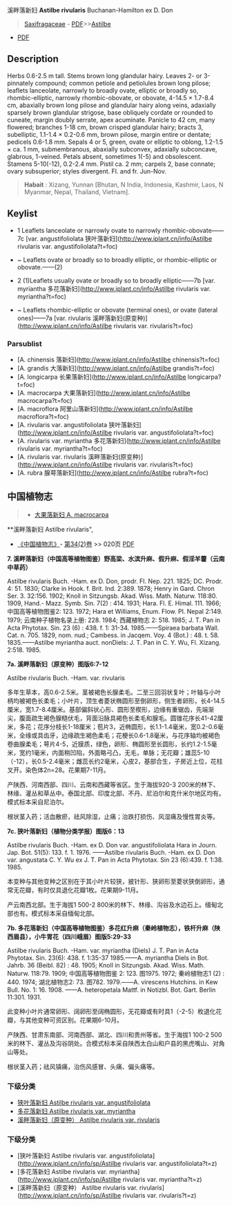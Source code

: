 溪畔落新妇 **Astilbe rivularis** Buchanan-Hamilton ex D. Don

> [Saxifragaceae](http://www.iplant.cn/info/Saxifragaceae?t=foc) - [PDF](http://www.iplant.cn/foc/pdf/Saxifragaceae.pdf)>>[Astilbe](http://www.iplant.cn/info/Astilbe?t=foc)
 - [PDF](http://www.iplant.cn/foc/pdf/Astilbe.pdf)

## Description

Herbs 0.6-2.5 m tall. Stems brown long glandular hairy. Leaves 2- or 3-pinnately compound; common petiole and petiolules brown long pilose; leaflets lanceolate, narrowly to broadly ovate, elliptic or broadly so, rhombic-elliptic, narrowly rhombic-obovate, or obovate, 4-14.5 × 1.7-8.4 cm, abaxially brown long pilose and glandular hairy along veins, adaxially sparsely brown glandular strigose, base obliquely cordate or rounded to cuneate, margin doubly serrate, apex acuminate. Panicle to 42 cm, many flowered; branches 1-18 cm, brown crisped glandular hairy; bracts 3, subelliptic, 1.1-1.4 × 0.2-0.6 mm, brown pilose, margin entire or dentate; pedicels 0.6-1.8 mm. Sepals 4 or 5, green, ovate or elliptic to oblong, 1.2-1.5 × ca. 1 mm, submembranous, abaxially subconvex, adaxially subconcave, glabrous, 1-veined. Petals absent, sometimes 1(-5) and obsolescent. Stamens 5-10(-12), 0.2-2.4 mm. Pistil ca. 2 mm; carpels 2, base connate; ovary subsuperior; styles divergent. Fl. and fr. Jun-Nov.


> **Habait** : 
> Xizang, Yunnan [Bhutan, N India, Indonesia, Kashmir, Laos, N Myanmar, Nepal, Thailand, Vietnam].


## Keylist

* 1 Leaflets lanceolate or narrowly ovate to narrowly rhombic-obovate——7c [var. angustifoliolata 狭叶落新妇](http://www.iplant.cn/info/Astilbe rivularis var. angustifoliolata?t=foc)
* ~ Leaflets ovate or broadly so to broadly elliptic, or rhombic-elliptic or obovate.——(2)

* 2 (1)Leaflets usually ovate or broadly so to broadly elliptic——7b [var. myriantha 多花落新妇](http://www.iplant.cn/info/Astilbe rivularis var. myriantha?t=foc)
* ~ Leaflets rhombic-elliptic or obovate (terminal ones), or ovate (lateral ones)——7a [var. rivularis 溪畔落新妇(原变种)](http://www.iplant.cn/info/Astilbe rivularis var. rivularis?t=foc)

### Parsublist

* [A.  chinensis  落新妇](http://www.iplant.cn/info/Astilbe chinensis?t=foc)
* [A.  grandis  大落新妇](http://www.iplant.cn/info/Astilbe grandis?t=foc)
* [A.  longicarpa  长果落新妇](http://www.iplant.cn/info/Astilbe longicarpa?t=foc)
* [A.  macrocarpa  大果落新妇](http://www.iplant.cn/info/Astilbe macrocarpa?t=foc)
* [A.  macroflora  阿里山落新妇](http://www.iplant.cn/info/Astilbe macroflora?t=foc)
* [A.  rivularis var. angustifoliolata  狭叶落新妇](http://www.iplant.cn/info/Astilbe rivularis var. angustifoliolata?t=foc)
* [A.  rivularis var. myriantha  多花落新妇](http://www.iplant.cn/info/Astilbe rivularis var. myriantha?t=foc)
* [A.  rivularis var. rivularis  溪畔落新妇(原变种)](http://www.iplant.cn/info/Astilbe rivularis var. rivularis?t=foc)
* [A.  rubra  腺萼落新妇](http://www.iplant.cn/info/Astilbe rubra?t=foc)

## 中国植物志

> * [大果落新妇  A.  macrocarpa](Astilbe-macrocarpa-大果落新妇.md)


**溪畔落新妇 Astilbe rivularis",


* [《中国植物志》](http://www.iplant.cn/frps)- [第34(2)卷](http://www.iplant.cn/frps/vol/34(2)) >> 020页 [PDF](http://www.iplant.cn/frps/pdf/34(2)/020.PDF)


**7. 溪畔落新妇（中国高等植物图鉴）野高梁、水滨升麻、假升麻、假淫羊藿（云南中草药）**

Astilbe rivularis Buch. -Ham. ex D. Don, prodr. Fl. Nep. 221. 1825; DC. Prodr. 4: 51. 1830; Clarke in Hook. f. Brit. Ind. 2:389. 1878; Henry in Gard. Chron Ser. 3. 32:156. 1902; Knoll in Sitzungsb. Akad. Wiss. Math. Naturw. 118:80. 1909, Hand.- Mazz. Symb. Sin. 7(2) : 414. 1931; Hara. Fl. E. Himal. 111. 1966; 中国高等植物图鉴2: 123. 1972; Hara et Williams, Enum. Flow. Pl. Nepal 2:149. 1979; 云南种子植物名录上册: 228. 1984; 西藏植物志 2: 518. 1985; J. T. Pan in Acta Phytotax. Sin. 23 (6) : 438. f. 1: 31-34. 1985.——Spiraea barbata Wall. Cat. n. 705. 1829, nom. nud.; Cambess. in Jacqem. Voy. 4 (Bot.) : 48. t. 58. 1835.——Astilbe myriantha auct. nonDiels: J. T. Pan in C. Y. Wu, Fl. Xizang. 2:518. 1985.

**7a. 溪畔落新妇（原变种）图版6:7-12**

Astilbe rivularis Buch. -Ham. var. rivularis

多年生草本，高0.6-2.5米。茎被褐色长腺柔毛。二至三回羽状复叶；叶轴与小叶柄均被褐色长柔毛；小叶片，顶生者菱状椭圆形至倒卵形，侧生者卵形，长4-14.5厘米，宽1.7-8.4厘米。基部偏斜状心形、圆形至楔形，边缘有重锯齿，先端渐尖，腹面疏生褐色腺糙伏毛，背面沿脉具褐色长柔毛和腺毛。圆锥花序长41-42厘米，多花；花序分枝长1-18厘米；苞片3，近椭圆形，长1.1-1.4毫米，宽0.2-0.6毫米，全缘或具齿牙，边缘疏生褐色柔毛；花梗长0.6-1.8毫米，与花序轴均被褐色卷曲腺柔毛；萼片4-5，近膜质，绿色，卵形、椭圆形至长圆形，长约1.2-1.5毫米，宽约1毫米，内面稍凹陷，外面略弓凸，无毛，单脉；无花瓣；雄蕊5-10（-12），长0.5-2.4毫米；雌蕊长约2毫米，心皮2，基部合生，子房近上位，花柱叉开。染色体2n=28。花果期7-11月。

产陕西、河南西部、四川、云南和西藏等省区。生于海拔920-3 200米的林下、林缘、灌丛和草丛中。泰国北部、印度北部、不丹、尼泊尔和克什米尔地区均有。模式标本采自尼泊尔。

根状茎入药；活血散瘀，祛风除湿，止痛；治跌打损伤、风湿痛及慢性胃炎等。

**7c. 狭叶落新妇（植物分类学报）图版6：13**

Astilbe rivularis Buch. -Ham. ex D. Don var. angustifoliolata Hara in Journ. Jap. Bot. 51(5): 133. f. 1. 1976. ——Astilbe rivularis Buch. -Ham. ex D. Don var. angustata C. Y. Wu ex J. T. Pan in Acta Phytotax. Sin 23 (6):439. f. 1:38. 1985.

本变种与其他变种之区别在于其小叶片较狭，披针形、狭卵形至菱状狭倒卵形，通常无花瓣，有时仅具退化花瓣1枚。花果期9-11月。

产云南西北部。生于海拔1 500-2 800米的林下、林缘、沟谷及水边石上。缅甸北部也有。模式标本采自缅甸北部。

**7b. 多花落新妇（中国高等植物图鉴）多花红升麻（秦岭植物志），铁杆升麻（陕西眉县），小牛胃花（四川峨眉）图版5:29-33**

Astilbe rivularis Buch. -Ham. var. myriantha (Diels) J. T. Pan in Acta Phytotax. Sin. 23(6): 438. f. 1:35-37 1985.——A. myriantha Diels in Bot. Jahrb. 36 (Beibl. 82) : 48. 1905; Knoll in Sitzungsb. Akad. Wiss. Math. Naturw. 118:79. 1909; 中国高等植物图鉴 2: 123. 图1975. 1972; 秦岭植物志1 (2) : 440. 1974; 湖北植物志2: 73. 图782. 1979.——A. virescens Hutchins. in Kew Bull. No. 1: 16. 1908. ——A. heteropetala Mattf. in Notizbl. Bot. Gart. Berlin 11:301. 1931.

此变种小叶片通常卵形、阔卵形至阔椭圆形，无花瓣或有时具1（-2-5）枚退化花瓣，与其他变种可资区别。花果期6-10月。

产陕西、甘肃东南部、河南西部、湖北、四川和贵州等省。生于海拔1 100-2 500米的林下、灌丛及沟谷阴处。合模式标本采自陕西太白山和户县的黑虎嘴山、对角山等处。

根状茎入药；祛风镇痛，治伤风感冒、头痛、偏头痛等。

### 下级分类
* [狭叶落新妇  Astilbe rivularis var. angustifoliolata](Astilbe-rivularis-var-angustifoliolata-狭叶落新妇.md)
* [多花落新妇  Astilbe rivularis var. myriantha](Astilbe-rivularis-var-myriantha-多花落新妇.md)
* [溪畔落新妇（原变种）  Astilbe rivularis var. rivularis](Astilbe-rivularis-var-rivularis-溪畔落新妇(原变种).md)

### 下级分类
* [狭叶落新妇  Astilbe rivularis var. angustifoliolata](http://www.iplant.cn/info/sp/Astilbe rivularis var. angustifoliolata?t=z)
* [多花落新妇  Astilbe rivularis var. myriantha](http://www.iplant.cn/info/sp/Astilbe rivularis var. myriantha?t=z)
* [溪畔落新妇（原变种）  Astilbe rivularis var. rivularis](http://www.iplant.cn/info/sp/Astilbe rivularis var. rivularis?t=z)
